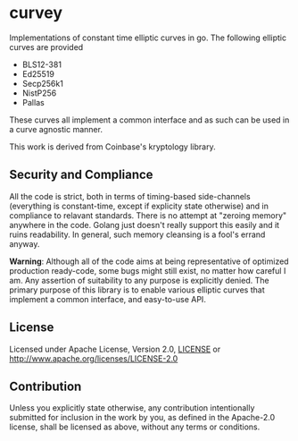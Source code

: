 # curvey
Implementations of constant time elliptic curves in go. The following elliptic curves are provided

- BLS12-381
- Ed25519
- Secp256k1
- NistP256
- Pallas

These curves all implement a common interface and as such can be used in a curve agnostic manner.

This work is derived from Coinbase's kryptology library.


## Security and Compliance

All the code is strict, both in terms of timing-based side-channels (everything is constant-time, except if explicity state otherwise) and in compliance to relavant standards. There is no attempt at "zeroing memory" anywhere in the code. Golang just doesn't really support this easily and it ruins readability. In general, such memory cleansing is a fool's errand anyway. 

**Warning**: Although all of the code aims at being representative of optimized production ready-code, some bugs might still exist, no matter how careful I am. Any assertion of suitability to any purpose is explicitly denied. The primary purpose of this library is to enable various elliptic curves that implement a common interface, and easy-to-use API.

## License

Licensed under Apache License, Version 2.0, [LICENSE](./LICENSE) or http://www.apache.org/licenses/LICENSE-2.0

## Contribution

Unless you explicitly state otherwise, any contribution intentionally submitted for inclusion in the work by you, as defined in the Apache-2.0 license, shall be licensed as above, without any terms or conditions.
